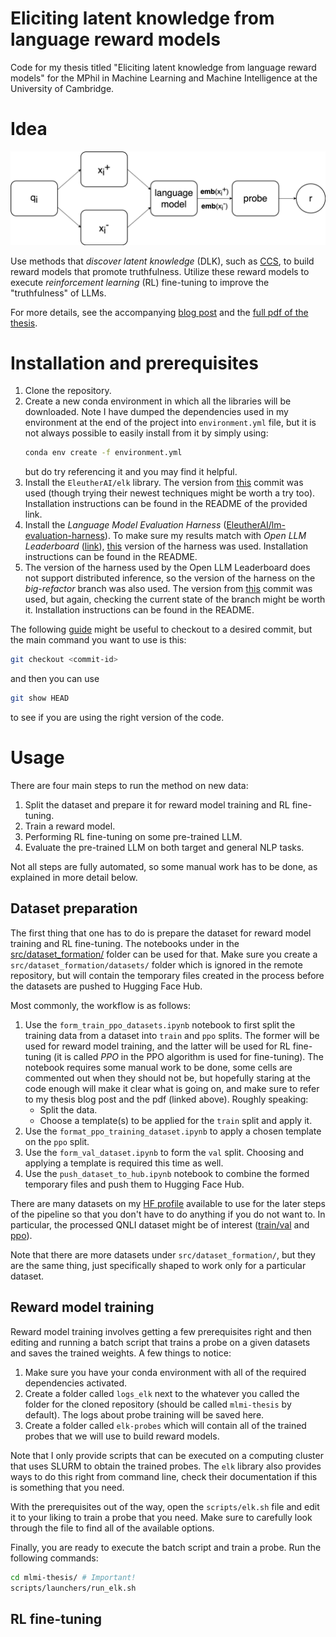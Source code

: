 # Eliciting latent knowledge from language reward models

Code for my thesis titled "Eliciting latent knowledge from language reward models" for the MPhil in Machine Learning and Machine Intelligence at the University of Cambridge.


# Idea

![The architecture of the reward model](assets/reward_model.png)

Use methods that _discover latent knowledge_ (DLK), such as <a href="https://arxiv.org/abs/2212.03827" target="_blank">CCS</a>, to build reward models that promote truthfulness. Utilize these reward models to execute _reinforcement learning_ (RL) fine-tuning to improve the "truthfulness" of LLMs.

For more details, see the accompanying <a href="https://augustasmacijauskas.github.io/personal-website/posts/thesis/thesis.html" target="_blank">blog post</a> and the <a href="https://augustasmacijauskas.github.io/personal-website/posts/thesis/mlmi-thesis.pdf" target="_blank">full pdf of the thesis</a>.


# Installation and prerequisites

1. Clone the repository.
1. Create a new conda environment in which all the libraries will be downloaded. Note I have dumped the dependencies used in my environment at the end of the project into `environment.yml` file, but it is not always possible to easily install from it by simply using:
    ```bash
    conda env create -f environment.yml
    ```
    but do try referencing it and you may find it helpful.
1. Install the `EleutherAI/elk` library. The version from <a href="https://github.com/EleutherAI/elk/tree/a2904e62765fa311b1197505f78fab295e1c87fb" target="_blank">this</a> commit was used (though trying their newest techniques might be worth a try too). Installation instructions can be found in the README of the provided link.
1. Install the _Language Model Evaluation Harness_ (<a href="https://github.com/EleutherAI/lm-evaluation-harness" target="_blank">EleutherAI/lm-evaluation-harness</a>). To make sure my results match with _Open LLM Leaderboard_ (<a href="https://huggingface.co/spaces/HuggingFaceH4/open_llm_leaderboard" target="_blank">link</a>), <a href="https://github.com/EleutherAI/lm-evaluation-harness/tree/b281b0921b636bc36ad05c0b0b0763bd6dd43463" target="_blank">this</a> version of the harness was used. Installation instructions can be found in the README.
1. The version of the harness used by the Open LLM Leaderboard does not support distributed inference, so the version of the harness on the _big-refactor_ branch was also used. The version from <a href="https://github.com/EleutherAI/lm-evaluation-harness/tree/2820042d05e91c87852c82293f8973dc841c1a25" target="_blank">this</a> commit was used, but again, checking the current state of the branch might be worth it. Installation instructions can be found in the README.

The following <a href="https://www.git-tower.com/learn/git/faq/git-checkout-commits" target="_blank">guide</a> might be useful to checkout to a desired commit, but the main command you want to use is this:
```bash
git checkout <commit-id>
```
and then you can use
```bash
git show HEAD
```
to see if you are using the right version of the code.


# Usage

There are four main steps to run the method on new data:
1. Split the dataset and prepare it for reward model training and RL fine-tuning.
1. Train a reward model.
1. Performing RL fine-tuning on some pre-trained LLM.
1. Evaluate the pre-trained LLM on both target and general NLP tasks.

Not all steps are fully automated, so some manual work has to be done, as explained in more detail below.


## Dataset preparation

The first thing that one has to do is prepare the dataset for reward model training and RL fine-tuning. The notebooks under in the [src/dataset_formation/](https://github.com/AugustasMacijauskas/mlmi-thesis/tree/main/src/dataset_formation) folder can be used for that. Make sure you create a `src/dataset_formation/datasets/` folder which is ignored in the remote repository, but will contain the temporary files created in the process before the datasets are pushed to Hugging Face Hub. 


Most commonly, the workflow is as follows:
1. Use the `form_train_ppo_datasets.ipynb` notebook to first split the training data from a dataset into `train` and `ppo` splits. The former will be used for reward model training, and the latter will be used for RL fine-tuning (it is called _PPO_ in the PPO algorithm is used for fine-tuning). The notebook requires some manual work to be done, some cells are commented out when they should not be, but hopefully staring at the code enough will make it clear what is going on, and make sure to refer to my thesis blog post and the pdf (linked above). Roughly speaking:
    - Split the data.
    - Choose a template(s) to be applied for the `train` split and apply it.
1. Use the `format_ppo_training_dataset.ipynb` to apply a chosen template on the `ppo` split.
1. Use the `form_val_dataset.ipynb` to form the `val` split. Choosing and applying a template is required this time as well.
1. Use the `push_dataset_to_hub.ipynb` notebook to combine the formed temporary files and push them to Hugging Face Hub.

There are many datasets on my <a href="https://huggingface.co/AugustasM" target="_blank">HF profile</a> available to use for the later steps of the pipeline so that you don't have to do anything if you do not want to. In particular, the processed QNLI dataset might be of interest (<a href="https://huggingface.co/datasets/AugustasM/qnli-vicuna-v1" target="_blank">train/val</a> and <a href="https://huggingface.co/datasets/AugustasM/qnli-vicuna-ppo-training-v1" target="_blank">ppo</a>).

Note that there are more datasets under `src/dataset_formation/`, but they are the same thing, just specifically shaped to work only for a particular dataset.


## Reward model training

Reward model training involves getting a few prerequisites right and then editing and running a batch script that trains a probe on a given datasets and saves the trained weights. A few things to notice:
1. Make sure you have your conda environment with all of the required dependencies activated.
1. Create a folder called `logs_elk` next to the whatever you called the folder for the cloned repository (should be called `mlmi-thesis` by default). The logs about probe training will be saved here.
1. Create a folder called `elk-probes` which will contain all of the trained probes that we will use to build reward models.

Note that I only provide scripts that can be executed on a computing cluster that uses SLURM to obtain the trained probes. The `elk` library also provides ways to do this right from command line, check their documentation if this is something that you need.

With the prerequisites out of the way, open the `scripts/elk.sh` file and edit it to your liking to train a probe that you need. Make sure to carefully look through the file to find all of the available options.

Finally, you are ready to execute the batch script and train a probe. Run the following commands:
```bash
cd mlmi-thesis/ # Important!
scripts/launchers/run_elk.sh
```


## RL fine-tuning
